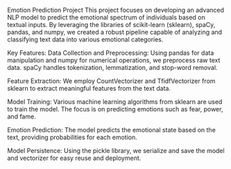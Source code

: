 Emotion Prediction Project
This project focuses on developing an advanced NLP model to predict the emotional spectrum of individuals based on textual inputs. By leveraging the libraries of scikit-learn (sklearn), spaCy, pandas, and numpy, we created a robust pipeline capable of analyzing and classifying text data into various emotional categories.

Key Features:
Data Collection and Preprocessing: Using pandas for data manipulation and numpy for numerical operations, we preprocess raw text data. spaCy handles tokenization, lemmatization, and stop-word removal.

Feature Extraction: We employ CountVectorizer and TfidfVectorizer from sklearn to extract meaningful features from the text data.

Model Training: Various machine learning algorithms from sklearn are used to train the model. The focus is on predicting emotions such as fear, power, and fame.

Emotion Prediction: The model predicts the emotional state based on the text, providing probabilities for each emotion.

Model Persistence: Using the pickle library, we serialize and save the model and vectorizer for easy reuse and deployment.
